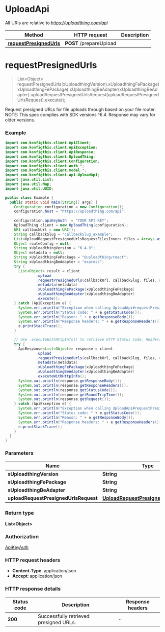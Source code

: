 # UploadApi

All URIs are relative to *https://uploadthing.com/api*

| Method | HTTP request | Description |
|------------- | ------------- | -------------|
| [**requestPresignedUrls**](UploadApi.md#requestPresignedUrls) | **POST** /prepareUpload |  |


<a name="requestPresignedUrls"></a>
# **requestPresignedUrls**
> List&lt;Object&gt; requestPresignedUrls(xUploadthingVersion).xUploadthingFePackage(xUploadthingFePackage).xUploadthingBeAdapter(xUploadthingBeAdapter).uploadRequestPresignedUrlsRequest(uploadRequestPresignedUrlsRequest).execute();



Request presigned URLs for file uploads through based on your file router. NOTE: This spec complies with SDK versions ^6.4. Response may vary for older versions.

### Example
```java
import com.konfigthis.client.ApiClient;
import com.konfigthis.client.ApiException;
import com.konfigthis.client.ApiResponse;
import com.konfigthis.client.UploadThing;
import com.konfigthis.client.Configuration;
import com.konfigthis.client.auth.*;
import com.konfigthis.client.model.*;
import com.konfigthis.client.api.UploadApi;
import java.util.List;
import java.util.Map;
import java.util.UUID;

public class Example {
  public static void main(String[] args) {
    Configuration configuration = new Configuration();
    configuration.host = "https://uploadthing.com/api";
    
    configuration.apiKeyAuth  = "YOUR API KEY";
    UploadThing client = new UploadThing(configuration);
    URI callbackUrl = new URI();
    String callbackSlug = "callbackSlug_example";
    List<UploadRequestPresignedUrlsRequestFilesInner> files = Arrays.asList();
    Object routeConfig = null;
    String xUploadthingVersion = "6.4.0";
    Object metadata = null;
    String xUploadthingFePackage = "@uploadthing/react";
    String xUploadthingBeAdapter = "express";
    try {
      List<Object> result = client
              .upload
              .requestPresignedUrls(callbackUrl, callbackSlug, files, routeConfig, xUploadthingVersion)
              .metadata(metadata)
              .xUploadthingFePackage(xUploadthingFePackage)
              .xUploadthingBeAdapter(xUploadthingBeAdapter)
              .execute();
    } catch (ApiException e) {
      System.err.println("Exception when calling UploadApi#requestPresignedUrls");
      System.err.println("Status code: " + e.getStatusCode());
      System.err.println("Reason: " + e.getResponseBody());
      System.err.println("Response headers: " + e.getResponseHeaders());
      e.printStackTrace();
    }

    // Use .executeWithHttpInfo() to retrieve HTTP Status Code, Headers and Request
    try {
      ApiResponse<List<Object>> response = client
              .upload
              .requestPresignedUrls(callbackUrl, callbackSlug, files, routeConfig, xUploadthingVersion)
              .metadata(metadata)
              .xUploadthingFePackage(xUploadthingFePackage)
              .xUploadthingBeAdapter(xUploadthingBeAdapter)
              .executeWithHttpInfo();
      System.out.println(response.getResponseBody());
      System.out.println(response.getResponseHeaders());
      System.out.println(response.getStatusCode());
      System.out.println(response.getRoundTripTime());
      System.out.println(response.getRequest());
    } catch (ApiException e) {
      System.err.println("Exception when calling UploadApi#requestPresignedUrls");
      System.err.println("Status code: " + e.getStatusCode());
      System.err.println("Reason: " + e.getResponseBody());
      System.err.println("Response headers: " + e.getResponseHeaders());
      e.printStackTrace();
    }
  }
}

```

### Parameters

| Name | Type | Description  | Notes |
|------------- | ------------- | ------------- | -------------|
| **xUploadthingVersion** | **String**|  | |
| **xUploadthingFePackage** | **String**|  | [optional] |
| **xUploadthingBeAdapter** | **String**|  | [optional] |
| **uploadRequestPresignedUrlsRequest** | [**UploadRequestPresignedUrlsRequest**](UploadRequestPresignedUrlsRequest.md)|  | [optional] |

### Return type

**List&lt;Object&gt;**

### Authorization

[ApiKeyAuth](../README.md#ApiKeyAuth)

### HTTP request headers

 - **Content-Type**: application/json
 - **Accept**: application/json

### HTTP response details
| Status code | Description | Response headers |
|-------------|-------------|------------------|
| **200** | Successfully retrieved presigned URLs. |  -  |

